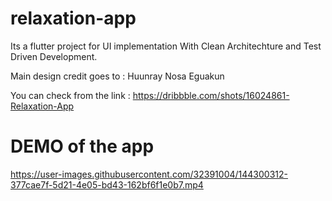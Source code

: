 # relaxation-app
Its a flutter project for UI implementation With Clean Architechture and Test Driven Development.

Main design credit goes to : Huunray Nosa Eguakun

You can check from the link : https://dribbble.com/shots/16024861-Relaxation-App

# DEMO of the app
https://user-images.githubusercontent.com/32391004/144300312-377cae7f-5d21-4e05-bd43-162bf6f1e0b7.mp4
